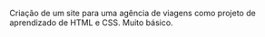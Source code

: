 Criação de um site para uma agência de viagens como projeto de aprendizado de HTML e CSS. Muito básico.